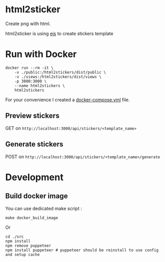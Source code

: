 # html2sticker
  
Create png with html.

html2sticker is using [ejs](https://ejs.co/) to create stickers template

# Run with Docker

```
docker run --rm -it \
    -v ./public:/html2stickers/dist/public \
    -v ./views:/html2stickers/dist/views \
    -p 3000:3000 \
    --name html2stickers \
    html2stickers
```

For your convenience I created a [docker-compose.yml](docker-compose.yml) file.

## Preview stickers

GET on `http://localhost:3000/api/stickers/<template_name>`

## Generate stickers

POST on `http://localhost:3000/api/stickers/<template_name>/generate`

# Development

## Build docker image
You can use dedicated make script :
```
make docker_build_image
```
Or
```
cd ./src
npm install
npm remove puppeteer
npm install puppeteer # puppeteer should be reinstall to use config and setup cache
```